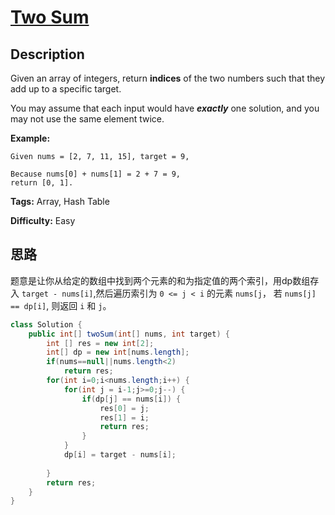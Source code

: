 # [Two Sum][title]

## Description

Given an array of integers, return **indices** of the two numbers such that they add up to a specific target.

You may assume that each input would have ***exactly*** one solution, and you may not use the same element twice.

**Example:**

```
Given nums = [2, 7, 11, 15], target = 9,

Because nums[0] + nums[1] = 2 + 7 = 9,
return [0, 1].
```

**Tags:** Array, Hash Table

**Difficulty:** Easy

## 思路

题意是让你从给定的数组中找到两个元素的和为指定值的两个索引，用dp数组存入 ` target - nums[i] `,然后遍历索引为 `0 <= j < i` 的元素 `nums[j`， 若 `nums[j] == dp[i]`, 则返回 `i` 和 `j`。 
```java
class Solution {
    public int[] twoSum(int[] nums, int target) {
        int [] res = new int[2];
        int[] dp = new int[nums.length];
        if(nums==null||nums.length<2)
            return res;
        for(int i=0;i<nums.length;i++) {
            for(int j = i-1;j>=0;j--) {
                if(dp[j] == nums[i]) {
                    res[0] = j;
                    res[1] = i;
                    return res;
                }
            }
            dp[i] = target - nums[i];
            
        }
        return res;
    }
}
```


[title]: https://leetcode.com/problems/two-sum
